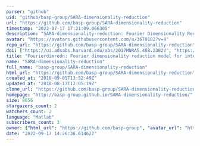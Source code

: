 ```yaml
---
parser: "github"
uid: "github/basp-group/SARA-dimensionality-reduction"
url: "https://github.com/basp-group/SARA-dimensionality-reduction"
timestamp: "2022-07-17 17:21:09.066305"
description: "SARA-dimensionality-reduction: Fourier Dimensionality Reduction for radio-interferometric imaging with SARA"
avatar: "https://avatars.githubusercontent.com/u/3670102?v=4"
repo_url: "https://github.com/basp-group/SARA-dimensionality-reduction"
doi: ["https://ui.adsabs.harvard.edu/abs/2017MNRAS.468.2382V", "https://ui.adsabs.harvard.edu/abs/2016ascl.soft10012K/abstract"]
title: "Fourierdimredn: Fourier dimensionality reduction model for interferometric imaging"
name: "SARA-dimensionality-reduction"
full_name: "basp-group/SARA-dimensionality-reduction"
html_url: "https://github.com/basp-group/SARA-dimensionality-reduction"
created_at: "2016-09-05T13:52:49Z"
updated_at: "2018-08-13T12:05:19Z"
clone_url: "https://github.com/basp-group/SARA-dimensionality-reduction.git"
homepage: "http://basp-group.github.io/SARA-dimensionality-reduction/"
size: 8656
stargazers_count: 2
watchers_count: 2
language: "Matlab"
subscribers_count: 3
owner: {"html_url": "https://github.com/basp-group", "avatar_url": "https://avatars.githubusercontent.com/u/3670102?v=4", "login": "basp-group", "type": "User"}
date: "2022-09-17 14:26:36.614622"
---
```

